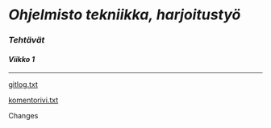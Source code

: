 # *Ohjelmisto tekniikka, harjoitustyö*

### *Tehtävät*

#### *Viikko 1*
---------------
[gitlog.txt](https://github.com/lifeofborna/ot-harjoitustyo/blob/master/laskarit/viikko1/gitlog.txt)

[komentorivi.txt](https://github.com/lifeofborna/ot-harjoitustyo/blob/master/laskarit/viikko1/komentorivi.txt)

Changes 
